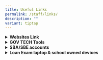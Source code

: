 ```yaml
---
title: Useful Links
permalink: /staff/links/
description: ""
variant: tiptap
---
```

<div data-type="detailGroup" class="isomer-accordion isomer-accordion-white">
<details class="isomer-details">
<summary><strong>Websites Link</strong>
</summary>
<div data-type="detailsContent" class="isomer-details-content">
<p><a href="https://intranet.moe.gov.sg" rel="noopener nofollow" target="_blank">MOE Intranet</a>
</p>
<p><a href="https://portal.mims.moe.gov.sg" rel="noopener nofollow" target="_blank">MIMS Portal</a>
</p>
<p><a href="https://idp.mims.moe.gov.sg" rel="noopener nofollow" target="_blank">ICON Email</a>
</p>
<p><a href="https://vle.learning.moe.edu.sg/login" rel="noopener nofollow" target="_blank">SLS Website</a>
</p>
<p><a href="https://www.microsoft365.com/" rel="noopener nofollow" target="_blank">Microsoft OneDrive</a>
</p>
<p><a href="https://schoolcockpit.moe.gov.sg" rel="noopener nofollow" target="_blank">School Cockpit</a>
</p>
<p><a href="https://scmobile.moe.edu.sg" rel="noopener nofollow" target="_blank">SC Mobile</a>
</p>
<p><a href="https://pg.moe.edu.sg" rel="noopener nofollow" target="_blank">Parents Gateway</a>
</p>
<p><a href="https://forms.moe.edu.sg/" rel="noopener nofollow" target="_blank">All Ears Form Builder</a>
</p>
<p><a href="https://www.opal2.moe.edu.sg" rel="noopener nofollow" target="_blank">Opal</a>
</p>
<p><a href="https://rbs.avero-tech.com/" rel="noopener nofollow" target="_blank">Resource Booking System</a>
</p>
<p><a href="https://iexams.seab.gov.sg/login" rel="noopener nofollow" target="_blank">iExams</a>
</p>
<p><a href="https://roster.diveanalytics.com" rel="noopener nofollow" target="_blank">Teacher Relief System</a>
</p>
</div>
</details>
<details class="isomer-details">
<summary><strong>GOV TECH Tools</strong>
</summary>
<div data-type="detailsContent" class="isomer-details-content">
<p><a href="https://form.gov.sg/" rel="noopener nofollow" target="_blank">FormSG</a>
</p>
<p><a href="https://pair.gov.sg/" rel="noopener nofollow" target="_blank">Pair Chat</a>
</p>
<p><a href="https://www.transcribe.gov.sg/login" rel="noopener nofollow" target="_blank">Transcribe</a>
</p>
<p><a href="https://for.edu.sg/#/" rel="noopener nofollow" target="_blank">Shorten links and generate QR code</a>
</p>
<p></p>
</div>
</details>
<details class="isomer-details">
<summary><strong>SBA/SBE accounts</strong>
</summary>
<div data-type="detailsContent" class="isomer-details-content">
<p><a href="https://go.gov.sg/sbasbe" rel="noopener nofollow" target="_blank">Request for SBA/SBE</a>
</p>
</div>
</details>
<details class="isomer-details">
<summary><strong>Loan Exam laptop &amp; school owned devices</strong>
</summary>
<div data-type="detailsContent" class="isomer-details-content">
<p><a href="https://forms.moe.edu.sg/forms/eLB7xR" rel="noopener nofollow" target="_blank">Request exam laptop loan</a>
</p>
<p><a href="https://go.gov.sg/requesttoloanschoolowneddevices" rel="noopener nofollow" target="_blank">Request school-owned devices for students</a>
</p>
</div>
</details>
</div>
<p></p>